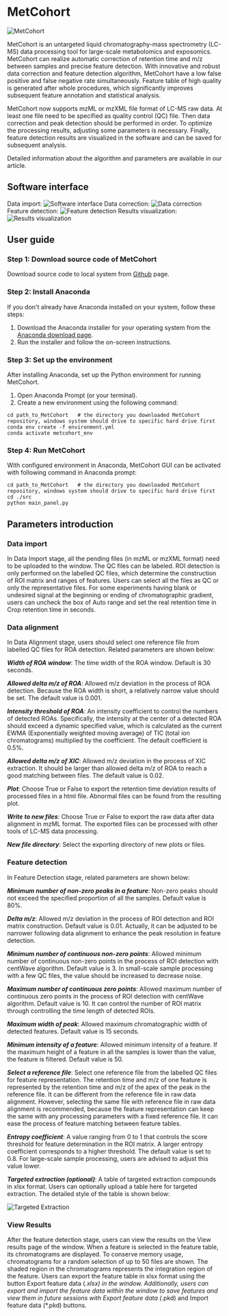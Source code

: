 # MetCohort
![](./images/logo.png "MetCohort")

MetCohort is an untargeted liquid chromatography-mass spectrometry 
(LC-MS) data processing tool for large-scale metabolomics and exposomics. MetCohort can 
realize automatic correction of retention time and m/z between samples and precise 
feature detection. With innovative and robust data correction and feature detection algorithm,
MetCohort have a low false positive and false negative rate simultaneously. Feature table of high quality is generated after whole procedures, which 
significantly improves subsequent feature annotation and statistical analysis.

MetCohort now supports mzML or mzXML file format of LC-MS raw data. At
least one file need to be specified as quality control (QC) file. 
Then data correction and peak detection should be performed in order. To optimize the processing results, adjusting some parameters 
is necessary. Finally, feature detection results are visualized in the software and can be saved for 
subsequent analysis.

Detailed information about the algorithm and parameters are available in our article.

## Software interface

Data import:
![](./images/1.png "Software interface")
Data correction:
![](./images/2.png "Data correction")
Feature detection:
![](./images/3.png "Feature detection")
Results visualization:
![](./images/4.png "Results visualization")


## User guide
### Step 1: Download source code of MetCohort
Download source code to local system from [Github](https://github.com/JunYang2021/MetCohort) page.

### Step 2: Install Anaconda
If you don't already have Anaconda installed on your system, follow these steps:

1. Download the Anaconda installer for your operating system from the [Anaconda download page](https://www.anaconda.com/products/individual).
2. Run the installer and follow the on-screen instructions.

### Step 3: Set up the environment
After installing Anaconda, set up the Python environment for running MetCohort.
1. Open Anaconda Prompt (or your terminal).
2. Create a new environment using the following command:
```shell
cd path_to_MetCohort   # the directory you downloaded MetCohort repository, windows system should drive to specific hard drive first
conda env create -f environment.yml
conda activate metcohort_env
```

### Step 4: Run MetCohort
With configured environment in Anaconda, MetCohort GUI can be activated with following command in Anaconda prompt:
```shell
cd path_to_MetCohort   # the directory you downloaded MetCohort repository, windows system should drive to specific hard drive first
cd ./src
python main_panel.py
```


## Parameters introduction
### Data import
In Data Import stage, all the pending files (in mzML or mzXML format) need to be uploaded 
to the window. The QC files can be labeled. ROI detection is only performed on the labelled
QC files, which determine the construction of ROI matrix and ranges of features. Users can
select all the files as QC or only the representative files. For some experiments having 
blank or undesired signal at the beginning or ending of chromatographic gradient, users 
can uncheck the box of Auto range and set the real retention time in Crop retention time 
in seconds.


### Data alignment
In Data Alignment stage, users should select one reference file from labelled QC files 
for ROA detection. Related parameters are shown below:


_**Width of ROA window**_: The time width of the ROA window. Default is 30 seconds.


_**Allowed delta m/z of ROA**_: Allowed m/z deviation in the process of ROA detection. 
Because the ROA width is short, a relatively narrow value should be set. The default 
value is 0.001.


_**Intensity threshold of ROA**_: An intensity coefficient to control the numbers of detected
ROAs. Specifically, the intensity at the center of a detected ROA should exceed a dynamic
specified value, which is calculated as the current EWMA (Exponentially weighted moving 
average) of TIC (total ion chromatograms) multiplied by the coefficient. The default 
coefficient is 0.5%.


_**Allowed delta m/z of XIC**_: Allowed m/z deviation in the process of XIC extraction. 
It should be larger than allowed delta m/z of ROA to reach a good matching between files. 
The default value is 0.02.


_**Plot**_: Choose True or False to export the retention time deviation results of processed 
files in a html file. Abnormal files can be found from the resulting plot.


**_Write to new files_**: Choose True or False to export the raw data after data alignment
in mzML format. The exported files can be processed with other tools of LC-MS data 
processing.


_**New file directory**_: Select the exporting directory of new plots or files.


### Feature detection
In Feature Detection stage, related parameters are shown below:


_**Minimum number of non-zero peaks in a feature**_: Non-zero peaks should not exceed the 
specified proportion of all the samples. Default value is 80%.


_**Delta m/z**_: Allowed m/z deviation in the process of ROI detection and ROI matrix 
construction. Default value is 0.01. Actually, it can be adjusted to be narrower
following data alignment to enhance the peak resolution in feature detection.


_**Minimum number of continuous non-zero points**_: Allowed minimum number of continuous 
non-zero points in the process of ROI detection with centWave algorithm. Default
value is 3. In small-scale sample processing with a few QC files, the value should be
increased to decrease noise.


_**Maximum number of continuous zero points**_: Allowed maximum number of continuous zero 
points in the process of ROI detection with centWave algorithm. Default value is 10. 
It can control the number of ROI matrix through controlling the time length of detected 
ROIs.


_**Maximum width of peak**_: Allowed maximum chromatographic width of detected features. 
Default value is 15 seconds.


_**Minimum intensity of a feature**_: Allowed minimum intensity of a feature. 
If the maximum height of a feature in all the samples is lower than the value, 
the feature is filtered. Default value is 50.


_**Select a reference file**_: Select one reference file from the labelled QC 
files for feature representation. The retention time and m/z of one feature is 
represented by the retention time and m/z of the apex of the peak in the reference
file. It can be different from the reference file in raw data alignment. However, 
selecting the same file with reference file in raw data alignment is recommended,
because the feature representation can keep the same with any processing parameters 
with a fixed reference file. It can ease the process of feature matching between 
feature tables.


_**Entropy coefficient**_: A value ranging from 0 to 1 that controls the score 
threshold for feature determination in the ROI matrix. A larger entropy coefficient
corresponds to a higher threshold. The default value is set to 0.8. For large-scale
sample processing, users are advised to adjust this value lower.


_**Targeted extraction (optional)**_: A table of targeted extraction compounds in 
xlsx format. Users can optionally upload a table here for targeted extraction. 
The detailed style of the table is shown below:

![](./images/tar_emp.png "Targeted Extraction")


### View Results
After the feature detection stage, users can view the results on the View results
page of the window. When a feature is selected in the feature table, its chromatograms
are displayed. To conserve memory usage, chromatograms for a random selection of 
up to 50 files are shown. The shaded region in the chromatograms represents the 
integration region of the feature. Users can export the feature table in xlsx format 
using the button Export feature data (*.xlsx) in the window. Additionally, users can 
export and import the feature data within the window to save features and view them
in future sessions with Export feature data (*.pkd) and Import feature data (*.pkd)
buttons.


